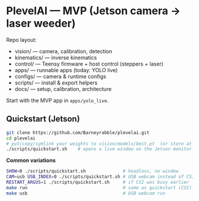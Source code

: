 # PlevelAI — MVP (Jetson camera → laser weeder)

Repo layout:
- vision/ — camera, calibration, detection
- kinematics/ — inverse kinematics
- control/ — Teensy firmware + host control (steppers + laser)
- apps/ — runnable apps (today: YOLO live)
- configs/ — camera & runtime configs
- scripts/ — install & export helpers
- docs/ — setup, calibration, architecture

Start with the MVP app in `apps/yolo_live`.

## Quickstart (Jetson)
```bash
git clone https://github.com/Barneyrabble/plevelai.git
cd plevelai
# put/copy/symlink your weights to vision/models/best.pt  (or store at /ssd/yolo/best_1.pt)
./scripts/quickstart.sh    # opens a live window on the Jetson monitor
```

**Common variations**
```bash
SHOW=0 ./scripts/quickstart.sh              # headless, no window
CAM=usb USB_INDEX=0 ./scripts/quickstart.sh # USB webcam instead of CSI
RESTART_ARGUS=1 ./scripts/quickstart.sh     # if CSI was busy earlier
make run                                    # same as quickstart (CSI)
make usb                                    # USB webcam run
```


